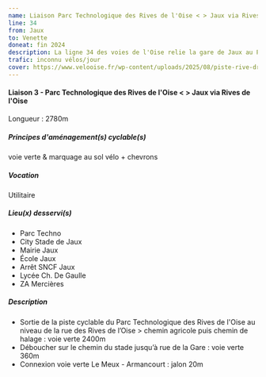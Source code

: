 ```yaml
---
name: Liaison Parc Technologique des Rives de l'Oise < > Jaux via Rives de l'Oise
line: 34
from: Jaux
to: Venette
doneat: fin 2024
description: La ligne 34 des voies de l'Oise relie la gare de Jaux au Parc technologique des Rives de l'Oise (Venette)
trafic: inconnu vélos/jour
cover: https://www.velooise.fr/wp-content/uploads/2025/08/piste-rive-droite-oise-parctechno-jaux-scaled.jpg
---
```


#### Liaison 3 - Parc Technologique des Rives de l'Oise < > Jaux via Rives de l'Oise
Longueur : 2780m

##### Principes d'aménagement(s) cyclable(s)
voie verte & marquage au sol vélo + chevrons

##### Vocation
Utilitaire

##### Lieu(x) desservi(s)

* Parc Techno
* City Stade de Jaux
* Mairie Jaux
* École Jaux
* Arrêt SNCF Jaux
* Lycée Ch. De Gaulle
* ZA Mercières

##### Description

* Sortie de la piste cyclable du Parc Technologique des Rives de l'Oise au niveau de la rue des Rives de l’Oise > chemin agricole puis chemin de halage : voie verte 2400m
* Déboucher sur le chemin du stade jusqu’à rue de la Gare : voie verte 360m
* Connexion voie verte Le Meux - Armancourt : jalon 20m

